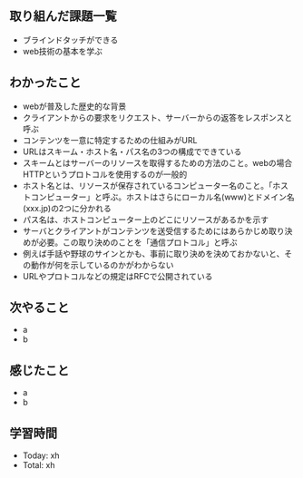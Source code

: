 ## 取り組んだ課題一覧
- ブラインドタッチができる
- web技術の基本を学ぶ
## わかったこと
- webが普及した歴史的な背景
- クライアントからの要求をリクエスト、サーバーからの返答をレスポンスと呼ぶ
- コンテンツを一意に特定するための仕組みがURL
- URLはスキーム・ホスト名・パス名の3つの構成でできている
- スキームとはサーバーのリソースを取得するための方法のこと。webの場合HTTPというプロトコルを使用するのが一般的
- ホスト名とは、リソースが保存されているコンピューター名のこと。「ホストコンピューター」と呼ぶ。ホストはさらにローカル名(www)とドメイン名(xxx.jp)の2つに分かれる
- パス名は、ホストコンピューター上のどこにリソースがあるかを示す
- サーバとクライアントがコンテンツを送受信するためにはあらかじめ取り決めが必要。この取り決めのことを「通信プロトコル」と呼ぶ
- 例えば手話や野球のサインとかも、事前に取り決めを決めておかないと、その動作が何を示しているのかがわからない
- URLやプロトコルなどの規定はRFCで公開されている
## 次やること
- a
- b
## 感じたこと
- a
- b
## 学習時間
- Today: xh
- Total: xh

